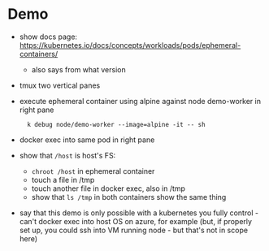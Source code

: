 # Demo

- show docs page: https://kubernetes.io/docs/concepts/workloads/pods/ephemeral-containers/
	- also says from what version

- tmux two vertical panes

- execute ephemeral container using alpine against node demo-worker in right pane

        k debug node/demo-worker --image=alpine -it -- sh

- docker exec into same pod in right pane

- show that `/host` is host's FS:
	- `chroot /host` in ephemeral container
	- touch a file in /tmp
	- touch another file in docker exec, also in /tmp
	- show that `ls /tmp` in both containers show the same thing

- say that this demo is only possible with a kubernetes you fully control - can't docker exec into host OS on azure, for example (but, if properly set up, you could ssh into VM running node - but that's not in scope here)
